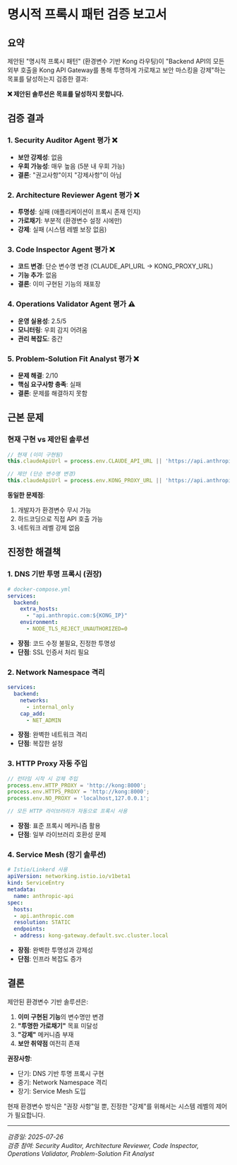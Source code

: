 # 명시적 프록시 패턴 검증 보고서

## 요약

제안된 "명시적 프록시 패턴" (환경변수 기반 Kong 라우팅)이 "Backend API의 모든 외부 호출을 Kong API Gateway를 통해 투명하게 가로채고 보안 마스킹을 강제"하는 목표를 달성하는지 검증한 결과:

**❌ 제안된 솔루션은 목표를 달성하지 못합니다.**

## 검증 결과

### 1. Security Auditor Agent 평가 ❌
- **보안 강제성**: 없음
- **우회 가능성**: 매우 높음 (5분 내 우회 가능)
- **결론**: "권고사항"이지 "강제사항"이 아님

### 2. Architecture Reviewer Agent 평가 ❌
- **투명성**: 실패 (애플리케이션이 프록시 존재 인지)
- **가로채기**: 부분적 (환경변수 설정 시에만)
- **강제**: 실패 (시스템 레벨 보장 없음)

### 3. Code Inspector Agent 평가 ❌
- **코드 변경**: 단순 변수명 변경 (CLAUDE_API_URL → KONG_PROXY_URL)
- **기능 추가**: 없음
- **결론**: 이미 구현된 기능의 재포장

### 4. Operations Validator Agent 평가 ⚠️
- **운영 실용성**: 2.5/5
- **모니터링**: 우회 감지 어려움
- **관리 복잡도**: 중간

### 5. Problem-Solution Fit Analyst 평가 ❌
- **문제 해결**: 2/10
- **핵심 요구사항 충족**: 실패
- **결론**: 문제를 해결하지 못함

## 근본 문제

### 현재 구현 vs 제안된 솔루션
```javascript
// 현재 (이미 구현됨)
this.claudeApiUrl = process.env.CLAUDE_API_URL || 'https://api.anthropic.com/v1/messages';

// 제안 (단순 변수명 변경)
this.claudeApiUrl = process.env.KONG_PROXY_URL || 'https://api.anthropic.com/v1/messages';
```

**동일한 문제점**:
1. 개발자가 환경변수 무시 가능
2. 하드코딩으로 직접 API 호출 가능
3. 네트워크 레벨 강제 없음

## 진정한 해결책

### 1. DNS 기반 투명 프록시 (권장)
```yaml
# docker-compose.yml
services:
  backend:
    extra_hosts:
      - "api.anthropic.com:${KONG_IP}"
    environment:
      - NODE_TLS_REJECT_UNAUTHORIZED=0
```
- **장점**: 코드 수정 불필요, 진정한 투명성
- **단점**: SSL 인증서 처리 필요

### 2. Network Namespace 격리
```yaml
services:
  backend:
    networks:
      - internal_only
    cap_add:
      - NET_ADMIN
```
- **장점**: 완벽한 네트워크 격리
- **단점**: 복잡한 설정

### 3. HTTP Proxy 자동 주입
```javascript
// 런타임 시작 시 강제 주입
process.env.HTTP_PROXY = 'http://kong:8000';
process.env.HTTPS_PROXY = 'http://kong:8000';
process.env.NO_PROXY = 'localhost,127.0.0.1';

// 모든 HTTP 라이브러리가 자동으로 프록시 사용
```
- **장점**: 표준 프록시 메커니즘 활용
- **단점**: 일부 라이브러리 호환성 문제

### 4. Service Mesh (장기 솔루션)
```yaml
# Istio/Linkerd 사용
apiVersion: networking.istio.io/v1beta1
kind: ServiceEntry
metadata:
  name: anthropic-api
spec:
  hosts:
  - api.anthropic.com
  resolution: STATIC
  endpoints:
  - address: kong-gateway.default.svc.cluster.local
```
- **장점**: 완벽한 투명성과 강제성
- **단점**: 인프라 복잡도 증가

## 결론

제안된 환경변수 기반 솔루션은:
1. **이미 구현된 기능**의 변수명만 변경
2. **"투명한 가로채기"** 목표 미달성
3. **"강제"** 메커니즘 부재
4. **보안 취약점** 여전히 존재

**권장사항**: 
- 단기: DNS 기반 투명 프록시 구현
- 중기: Network Namespace 격리
- 장기: Service Mesh 도입

현재 환경변수 방식은 "권장 사항"일 뿐, 진정한 "강제"를 위해서는 시스템 레벨의 제어가 필요합니다.

---
*검증일: 2025-07-26*  
*검증 참여: Security Auditor, Architecture Reviewer, Code Inspector, Operations Validator, Problem-Solution Fit Analyst*